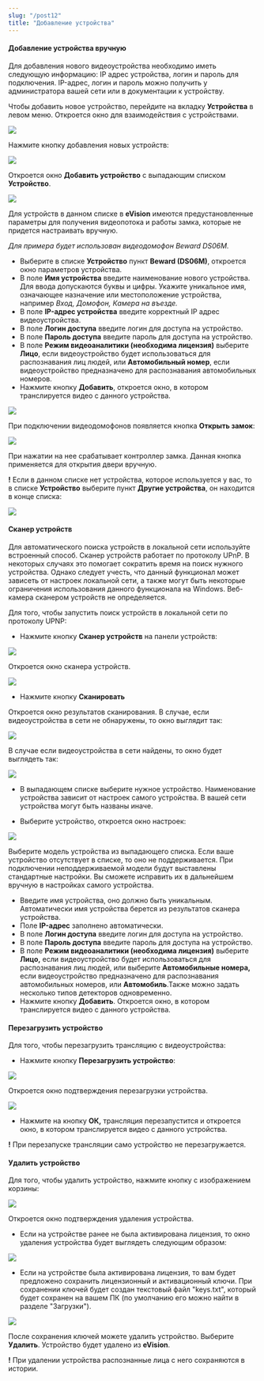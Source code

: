 ```yaml
---
slug: "/post12"
title: "Добавление устройства"
---
```


#### Добавление устройства вручную

Для добавления нового видеоустройства необходимо иметь следующую информацию: IP адрес устройства, логин и пароль для подключения. IP-адрес, логин и пароль можно получить у администратора вашей сети или в документации к устройству.

Чтобы добавить новое устройство, перейдите на вкладку **Устройства** в левом меню. Откроется окно для взаимодействия с устройствами.

![](images/ИнтерфейсУстройства1.png)

Нажмите кнопку добавления новых устройств: 

![](images/Плюс1.png) 

Откроется окно **Добавить устройство** с выпадающим списком **Устройство**.

![](images/Screenshot_157.png)

Для устройств в данном списке в **eVision** имеются предустановленные параметры для получения видеопотока и работы замка, которые не придется настраивать вручную.

*Для примера будет использован видеодомофон Beward DS06M.* 

- Выберите в списке **Устройство** пункт **Beward (DS06M)**, откроется окно параметров устройства.
- В поле **Имя устройства** введите наименование нового устройства. Для ввода допускаются буквы и цифры. Укажите уникальное имя, означающее назначение или местоположение устройства, например *Вход, Домофон, Камера на въезде.*
- В поле **IP-адрес устройства** введите корректный IP адрес видеоустройства.
- В поле **Логин доступа** введите логин для доступа на устройство.
- В поле **Пароль доступа** введите пароль для доступа на устройство.
- В поле **Режим видеоаналитики (необходима лицензия)** выберите **Лицо**, если видеоустройство будет использоваться для распознавания лиц людей, или **Автомобильный номер**, если видеоустройство предназначено для распознавания автомобильных номеров.
- Нажмите кнопку **Добавить**, откроется окно, в котором транслируется видео с данного устройства.
  
![](images/Видео_с_устройства.png)

При подключении видеодомофонов появляется  кнопка **Открыть замок**:

![](images/Screenshot_12.png) 
 
При нажатии на нее срабатывает контроллер замка. Данная кнопка применяется для открытия двери вручную.

**!** Если в данном списке нет устройства, которое используется у вас, то в списке **Устройство** выберите пункт **Другие устройства**, он находится в конце списка:

![](images/Screenshot_14.png)

#### Сканер устройств
Для автоматического поиска устройств в локальной сети используйте встроенный способ. Сканер устройств работает по протоколу UPnP. В некоторых случаях это помогает сократить время на поиск нужного устройства. Однако следует учесть, что данный функционал может зависеть от настроек локальной сети, а также могут быть некоторые ограничения использования данного функционала на Windows. Веб-камера сканером устройств не определяется.

Для того, чтобы запустить поиск устройств в локальной сети по протоколу UPNP:

- Нажмите кнопку **Сканер устройств** на панели устройств:

 ![](images/Screenshot_162.png)  
 
 Откроется окно сканера устройств.
 
![](images/Сканер_сканер.png)

- Нажмите кнопку **Сканировать**

Откроется окно результатов сканирования. В случае, если видеоустройства в сети не обнаружены, то окно выглядит так:

![](images/СканированиеЗавершено.png)

В случае если видеоустройства в сети найдены, то окно будет выглядеть так: 

![](images/СканерУстройстваСписок1.png)

- В выпадающем списке выберите нужное устройство. Наименование устройства зависит от настроек самого устройства. В вашей сети устройства могут быть названы иначе.  
  
- Выберите устройство, откроется окно настроек:

![](images/ДобавитьУстройствоСканер.png)

Выберите модель устройства из выпадающего списка. Если ваше устройство отсутствует в списке, то оно не поддерживается. При подключении неподдерживаемой модели будут выставлены стандартные настройки. Вы сможете исправить их в дальнейшем вручную в настройках самого устройства.  

- Введите имя устройства, оно должно быть уникальным. Автоматически имя устройства берется из результатов сканера устройства.
- Поле **IP-адрес** заполнено автоматически.
- В поле **Логин доступа** введите логин для доступа на устройство.
- В поле **Пароль доступа** введите пароль для доступа на устройство.
- В поле **Режим видеоаналитики (необходима лицензия)** выберите **Лицо,** если видеоустройство будет использоваться для распознавания лиц людей, или выберите **Автомобильные номера,** если видеоустройство предназначено для распознавания автомобильных номеров, или **Автомобиль**.Также можно задать несколько типов детекторов одновременно.
- Нажмите кнопку **Добавить**. Откроется окно, в котором транслируется видео с данного устройства.

#### Перезагрузить устройство
Для того, чтобы перезагрузить трансляцию с видеоустройства:

- Нажмите кнопку **Перезагрузить устройство**:

![](images/Перезагрузка1.png) 

Откроется окно подтверждения перезагрузки устройства.

![](images/Перезагрузить1.png)

- Нажмите на кнопку **ОК,** трансляция перезапустится и откроется окно, в котором транслируется видео с данного устройства.

**!** При перезапуске трансляции само устройство не перезагружается.

#### Удалить устройство

Для того, чтобы удалить устройство, нажмите кнопку с изображением корзины: 

![](images/Удалить.png) 

Откроется окно подтверждения удаления устройства. 

- Если на устройстве ранее не была активирована лицензия, то окно удаления устройства будет выглядеть следующим образом:

![](images/УдалитьБезЛицензии1.png)

- Если на устройстве была активирована лицензия, то вам будет предложено сохранить лицензионный и активационный ключи. При сохранении ключей будет создан текстовый файл "keys.txt", который будет сохранен на вашем ПК (по умолчанию его можно найти в разделе "Загрузки"). 

![](images/Удаление1.png)

После сохранения ключей можете удалить устройство. Выберите **Удалить**. Устройство будет удалено из **eVision**.

**!** При удалении устройства распознанные лица с него сохраняются в истории.

